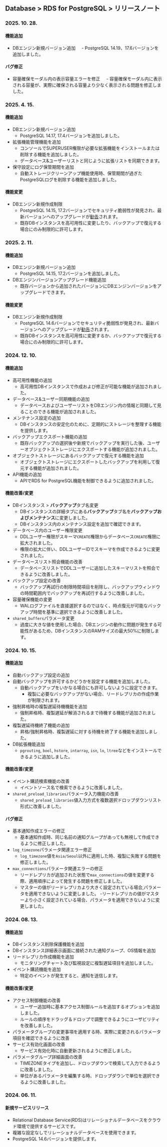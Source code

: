 ## Database > RDS for PostgreSQL > リリースノート

### 2025. 10. 28.

#### 機能追加

- DBエンジン新規バージョン追加
    - PostgreSQL 14.19、17.6バージョンを追加しました。

#### バグ修正

- 容量確保モーダル内の表示容量エラーを修正
    - 容量確保モーダル内に表示される容量が、実際に確保される容量より少なく表示される問題を修正しました。
    
### 2025. 4. 15.

#### 機能追加

- DBエンジン新規バージョン追加
    - PostgreSQL 14.17, 17.4バージョンを追加しました。
- 拡張機能管理機能を追加
    - コンソールでSUPERUSER権限が必要な拡張機能をインストールまたは削除する機能を追加しました。
    - データベース&ユーザーリストと同じように拡張リストを同期できます。
- 保守設定にログ保管期間を追加
    - 自動ストレージクリーンアップ機能使用時、保管期間が過ぎたPostgreSQLログを削除する機能を追加しました。  

#### 機能変更

- DBエンジン新規作成制限
    - PostgreSQL 14.15, 17.2バージョンでセキュリティ脆弱性が発見され、最新バージョンへのアップグレードが[勧告](https://www.postgresql.org/support/security/CVE-2025-1094/)されます。
    - 既存DBインスタンスを高可用性に変更したり、バックアップで復元する場合にのみ制限的に許可します。
    
### 2025. 2. 11.

#### 機能追加

- DBエンジン新規バージョン追加
    - PostgreSQL 14.15, 17.2バージョンを追加しました。
- DBエンジンバージョンアップグレード機能追加
    - 既存バージョンから追加されたバージョンにDBエンジンバージョンをアップグレードできます。

#### 機能変更

- DBエンジン新規作成制限
    - PostgreSQL 14.6バージョンでセキュリティ脆弱性が発見され、最新バージョンへのアップグレードが[勧告](https://www.postgresql.org/about/news/postgresql-171-165-159-1414-1317-and-1221-released-2955/)されます。
    - 既存DBインスタンスを高可用性に変更するか、バックアップで復元する場合にのみ制限的に許可します。

### 2024. 12. 10.

#### 機能追加

- 高可用性機能の追加
    - 高可用性DBインスタンスで作成および修正が可能な機能が追加されました。
- データベース&ユーザー同期機能の追加
    - データベースおよびユーザーリストをDBエンジン内の情報と同期して見ることのできる機能が追加されました。
- メンテナンス設定の追加
    - DBインスタンスの安定化のために、定期的にストレージを整理する機能を提供します。
- バックアップエクスポート機能の追加
    - 既存バックアップの選択後や新規でバックアップを実行した後、ユーザーオブジェクトストレージにエクスポートする機能が追加されました。
- オブジェクトストレージにあるバックアップで復元する機能を追加
    - オブジェクトストレージにエクスポートしたバックアップを利用して復元する機能が追加されました。
- API機能の追加
    - APIでRDS for PostgreSQL機能を制御できるように追加されました。

#### 機能改善/変更

- DBインスタンス > **バックアップ**タブ名変更
    - DBインスタンスの詳細タブにある**バックアップ**タブ名を**バックアップおよびメンテナンス**に変更しました。
    - DBインスタンス内のメンテナンス設定を追加で確認できます。
- データベース内のユーザー権限変更
    - DDLユーザー権限がスキーマ`CREATE`権限からデータベース`CREATE`権限に拡大されました。
    - 権限の拡大に伴い、DDLユーザーIDでスキーマを作成できるように変更されました。
- データベースリスト照会機能の改善
    - データベースリストでDDLユーザーに追加したスキーマリストを照会できるように改善しました。
- バックアップ設定の改善
    - バックアップ再試行の制限時間項目を削除し、バックアップウィンドウの時間範囲内でバックアップを再試行するように改善しました。
- 容量確保機能の変更
    - WALログファイルを直接選択するのではなく、時点復元が可能なバックアップ時間を基準に選択できるように改善しました。
- `shared_buffers`パラメータ変更
    - 過度に大きな値を使用した場合、DBエンジンの動作に問題が発生する可能性があるため、DBインスタンスのRAMサイズの最大50%に制限します。

### 2024. 10. 15.

#### 機能追加

- 自動バックアップ設定の追加
- 自動バックアップを許可するかどうかを設定する機能を追加しました。
    - 自動バックアップをいかなる場合にも許可しないように設定できます。
        - 複製に必要なバックアップがない場合、リードレプリカの作成作業が制限されます。
- 強制昇格時の複製遅延待機機能を追加
    - 強制昇格時、複製遅延が解消されるまで待機する機能が追加されました。
- 複製遅延待機終了機能の追加
    - 昇格/強制昇格時、複製遅延に対する待機を終了する機能を追加しました。
- DB拡張機能追加
    - `pgrouting`, `bool`, `hstore`, `intarray`, `isn`, `lo`, `ltree`などをインストールできるように追加しました。

#### 機能改善/変更

- イベント購読検索機能の改善
    - イベントソース名で検索できるように改善しました。
- `shared_preload_libraries`パラメータ入力機能の改善
    - `shared_preload_libraries`値入力方式を複数選択ドロップダウンリスト形式に改善しました。

#### バグ修正

- 基本通知作成エラーの修正
    - 基本通知作成時、同じ名前の通知グループがあっても無視して作成できるように修正しました。
- `log_timezone`パラメータ関連エラー修正
    - `log_timezone`値を`Asia/Seoul`以外に適用した時、複製に失敗する問題を修正しました。
- `max_connections`パラメータ関連エラーの修正
    - リードレプリカが追加された状態で`max_connections`の値を変更する際、適用順序によって発生する問題を修正しました。
    - マスターの値がリードレプリカより大きく設定されている場合,パラメータを適用できないように変更しました。
      -リードレプリカの値がマスターより小さく設定されている場合、パラメータを適用できないように変更しました。

### 2024. 08. 13.

#### 機能追加

- DBインスタンス削除保護機能を追加
- DBインスタンス詳細表示画面に接続された通知グループ、OS情報を追加
- リードレプリカ作成機能を追加
    - モニタリングチャート及び監視設定に複製遅延項目を追加しました。
- イベント購読機能を追加
    - 特定のイベントが発生すると、通知を送信します。

#### 機能改善/変更

- アクセス制御機能の改善
    - ユーザー追加時に基本アクセス制御ルールを追加するオプションを追加しました。
    - ルールの順序をドラッグ＆ドロップで調整できるようにユーザビリティを改善しました。
- パラメータグループの変更事項を適用する時、実際に変更されるパラメータ項目を確認できるように改善
- サービス有効化画面の改善
    - サービス有効化時に自動更新されるように修正しました。
- パラメータグループ詳細画面の改善
    - TIMEZONEタイプを追加し、ドロップダウンで検索して入力できるように改善しました。
    - 単位があるパラメータを編集する時、ドロップダウンで単位を選択できるように改善しました。

### 2024. 06. 11.

#### 新規サービスリリース

- Relational Database Service(RDS)はリレーショナルデータベースをクラウド環境で提供するサービスです。
- 複雑な設定なしでリレーショナルデータベースを使用できます。
- PostgreSQL 14.6バージョンを提供します。
